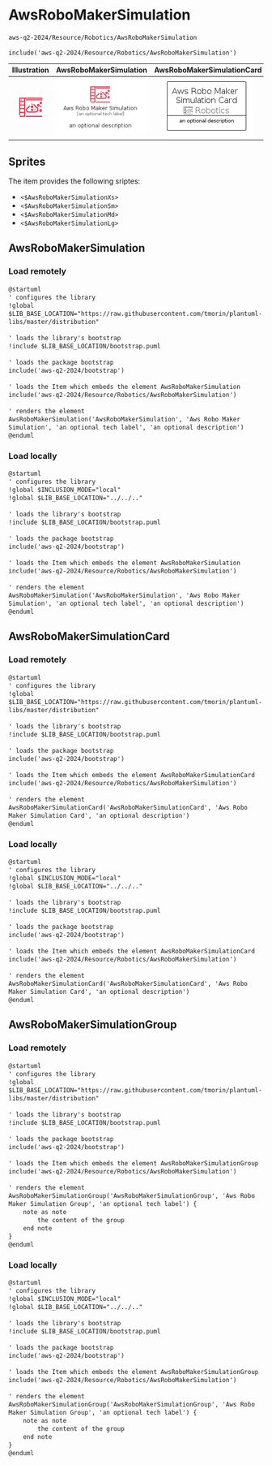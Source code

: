 # AwsRoboMakerSimulation


```text
aws-q2-2024/Resource/Robotics/AwsRoboMakerSimulation
```

```text
include('aws-q2-2024/Resource/Robotics/AwsRoboMakerSimulation')
```



| Illustration | AwsRoboMakerSimulation | AwsRoboMakerSimulationCard | AwsRoboMakerSimulationGroup |
| :---: | :---: | :---: | :---: |
| ![illustration for Illustration](../../../aws-q2-2024/Resource/Robotics/AwsRoboMakerSimulation.png) | ![illustration for AwsRoboMakerSimulation](../../../aws-q2-2024/Resource/Robotics/AwsRoboMakerSimulation.Local.png) | ![illustration for AwsRoboMakerSimulationCard](../../../aws-q2-2024/Resource/Robotics/AwsRoboMakerSimulationCard.Local.png) | ![illustration for AwsRoboMakerSimulationGroup](../../../aws-q2-2024/Resource/Robotics/AwsRoboMakerSimulationGroup.Local.png) |



## Sprites
The item provides the following sriptes:

- `<$AwsRoboMakerSimulationXs>`
- `<$AwsRoboMakerSimulationSm>`
- `<$AwsRoboMakerSimulationMd>`
- `<$AwsRoboMakerSimulationLg>`





## AwsRoboMakerSimulation

### Load remotely
```plantuml
@startuml
' configures the library
!global $LIB_BASE_LOCATION="https://raw.githubusercontent.com/tmorin/plantuml-libs/master/distribution"

' loads the library's bootstrap
!include $LIB_BASE_LOCATION/bootstrap.puml

' loads the package bootstrap
include('aws-q2-2024/bootstrap')

' loads the Item which embeds the element AwsRoboMakerSimulation
include('aws-q2-2024/Resource/Robotics/AwsRoboMakerSimulation')

' renders the element
AwsRoboMakerSimulation('AwsRoboMakerSimulation', 'Aws Robo Maker Simulation', 'an optional tech label', 'an optional description')
@enduml
```

### Load locally
```plantuml
@startuml
' configures the library
!global $INCLUSION_MODE="local"
!global $LIB_BASE_LOCATION="../../.."

' loads the library's bootstrap
!include $LIB_BASE_LOCATION/bootstrap.puml

' loads the package bootstrap
include('aws-q2-2024/bootstrap')

' loads the Item which embeds the element AwsRoboMakerSimulation
include('aws-q2-2024/Resource/Robotics/AwsRoboMakerSimulation')

' renders the element
AwsRoboMakerSimulation('AwsRoboMakerSimulation', 'Aws Robo Maker Simulation', 'an optional tech label', 'an optional description')
@enduml
```

## AwsRoboMakerSimulationCard

### Load remotely
```plantuml
@startuml
' configures the library
!global $LIB_BASE_LOCATION="https://raw.githubusercontent.com/tmorin/plantuml-libs/master/distribution"

' loads the library's bootstrap
!include $LIB_BASE_LOCATION/bootstrap.puml

' loads the package bootstrap
include('aws-q2-2024/bootstrap')

' loads the Item which embeds the element AwsRoboMakerSimulationCard
include('aws-q2-2024/Resource/Robotics/AwsRoboMakerSimulation')

' renders the element
AwsRoboMakerSimulationCard('AwsRoboMakerSimulationCard', 'Aws Robo Maker Simulation Card', 'an optional description')
@enduml
```

### Load locally
```plantuml
@startuml
' configures the library
!global $INCLUSION_MODE="local"
!global $LIB_BASE_LOCATION="../../.."

' loads the library's bootstrap
!include $LIB_BASE_LOCATION/bootstrap.puml

' loads the package bootstrap
include('aws-q2-2024/bootstrap')

' loads the Item which embeds the element AwsRoboMakerSimulationCard
include('aws-q2-2024/Resource/Robotics/AwsRoboMakerSimulation')

' renders the element
AwsRoboMakerSimulationCard('AwsRoboMakerSimulationCard', 'Aws Robo Maker Simulation Card', 'an optional description')
@enduml
```

## AwsRoboMakerSimulationGroup

### Load remotely
```plantuml
@startuml
' configures the library
!global $LIB_BASE_LOCATION="https://raw.githubusercontent.com/tmorin/plantuml-libs/master/distribution"

' loads the library's bootstrap
!include $LIB_BASE_LOCATION/bootstrap.puml

' loads the package bootstrap
include('aws-q2-2024/bootstrap')

' loads the Item which embeds the element AwsRoboMakerSimulationGroup
include('aws-q2-2024/Resource/Robotics/AwsRoboMakerSimulation')

' renders the element
AwsRoboMakerSimulationGroup('AwsRoboMakerSimulationGroup', 'Aws Robo Maker Simulation Group', 'an optional tech label') {
    note as note
        the content of the group
    end note
}
@enduml
```

### Load locally
```plantuml
@startuml
' configures the library
!global $INCLUSION_MODE="local"
!global $LIB_BASE_LOCATION="../../.."

' loads the library's bootstrap
!include $LIB_BASE_LOCATION/bootstrap.puml

' loads the package bootstrap
include('aws-q2-2024/bootstrap')

' loads the Item which embeds the element AwsRoboMakerSimulationGroup
include('aws-q2-2024/Resource/Robotics/AwsRoboMakerSimulation')

' renders the element
AwsRoboMakerSimulationGroup('AwsRoboMakerSimulationGroup', 'Aws Robo Maker Simulation Group', 'an optional tech label') {
    note as note
        the content of the group
    end note
}
@enduml
```

